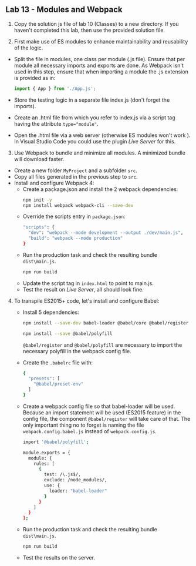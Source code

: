 ## Lab 13 - Modules and Webpack

1. Copy the solution js file of lab 10 (Classes) to a new directory. If you haven't completed this lab, then use the provided solution file.

2. First make use of ES modules to enhance maintainability and reusability of the logic.
  * Split the file in modules, one class per module (.js file). Ensure that per module all necessary imports and exports are done. As Webpack isn't used in this step, ensure that when importing a module the .js extension is provided as in:  

    ```javascript
    import { App } from './App.js';
    ```

  * Store the testing logic in a separate file index.js (don't forget the imports).
  * Create an .html file from which you refer to index.js via a script tag having the attribute ```type="module"```.
  * Open the .html file via a web server (otherwise ES modules won't work ). In Visual Studio Code you could use the plugin *Live Server* for this.

3. Use Webpack to bundle and minimize all modules. A minimized bundle will download faster.  

  * Create a new folder ```MyProject``` and a subfolder ```src```. 
  * Copy all files generated in the previous step to ```src```.
  * Install and configure Webpack 4:
    * Create a package.json and install the 2 webpack dependencies:
      ```bash
      npm init -y
      npm install webpack webpack-cli --save-dev
      ```
    * Override the scripts entry in  ```package.json```:
      ```bash
      "scripts": {
        "dev": "webpack --mode development --output ./dev/main.js",
        "build": "webpack --mode production"
      }
      ```
    * Run the production task and check the resulting bundle ```dist\main.js```.  
      ```bash
      npm run build
      ```
    * Update the script tag in ```index.html``` to point to main.js.
    * Test the result on *Live Server*, all should look fine.  

4. To transpile ES2015+ code, let's install and configure Babel:  
    * Install 5 dependencies:
      ```bash
      npm install --save-dev babel-loader @babel/core @babel/register @babel/preset-env

      npm install --save @babel/polyfill
      ```
      ```@babel/register``` and ```@babel/polyfill``` are necessary to import the necessary polyfill in the webpack config file.

    * Create the ```.babelrc``` file with:
      ```bash
      {
        "presets": [
          "@babel/preset-env"
        ]
      }
      ```

    * Create a webpack config file so that babel-loader will be used.  
    Because an import statement will be used (ES2015 feature) in the config file, the component ```@babel/register``` will take care of that. The only important thing no to forget is naming the file
    ```webpack.config.babel.js``` instead of ```webpack.config.js```.

      ```bash
      import '@babel/polyfill';

      module.exports = {
        module: {
          rules: [
            {
              test: /\.js$/,
              exclude: /node_modules/,
              use: {
                loader: "babel-loader"
              }
            }
          ]
        }
      };
      ```

    * Run the production task and check the resulting bundle ```dist\main.js```.  
      ```bash
      npm run build
      ```
    * Test the results on the server.